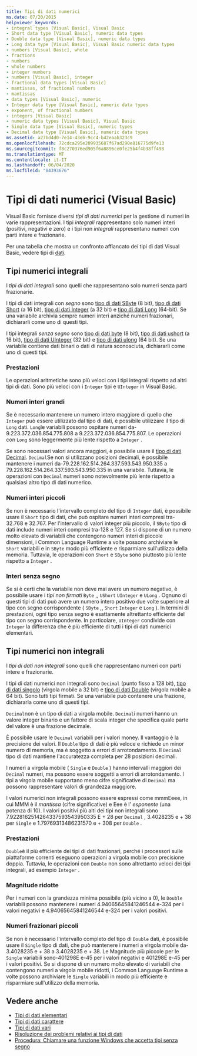 ```yaml
---
title: Tipi di dati numerici
ms.date: 07/20/2015
helpviewer_keywords:
- integral types [Visual Basic], Visual Basic
- Short data type [Visual Basic], numeric data types
- Double data type [Visual Basic], numeric data types
- Long data type [Visual Basic], Visual Basic numeric data types
- numbers [Visual Basic], whole
- fractions
- numbers
- whole numbers
- integer numbers
- numbers [Visual Basic], integer
- fractional data types [Visual Basic]
- mantissas, of fractional numbers
- mantissas
- data types [Visual Basic], numeric
- Integer data type [Visual Basic], numeric data types
- exponent, of fractional numbers
- integers [Visual Basic]
- numeric data types [Visual Basic], Visual Basic
- Single data type [Visual Basic], numeric types
- Decimal data type [Visual Basic], numeric data types
ms.assetid: a27bd4d0-7e14-43eb-9cc4-b42eaab323c9
ms.openlocfilehash: 72cdca295e209935687f67ad290e816775d9fe13
ms.sourcegitcommit: f8c270376ed905f6a8896ce0fe25b4f4b38ff498
ms.translationtype: MT
ms.contentlocale: it-IT
ms.lasthandoff: 06/04/2020
ms.locfileid: "84393676"
---
```

# <a name="numeric-data-types-visual-basic"></a>Tipi di dati numerici (Visual Basic)
Visual Basic fornisce diversi *tipi di dati numerici* per la gestione di numeri in varie rappresentazioni. I tipi *integrali* rappresentano solo numeri interi (positivi, negativi e zero) e i tipi non *integrali* rappresentano numeri con parti intere e frazionarie.  
  
 Per una tabella che mostra un confronto affiancato dei tipi di dati Visual Basic, vedere tipi di [dati](../../../language-reference/data-types/index.md).  
  
## <a name="integral-numeric-types"></a>Tipi numerici integrali  
 I *tipi di dati integrali* sono quelli che rappresentano solo numeri senza parti frazionarie.  
  
 I tipi di dati integrali con *segno* sono [tipo di dati SByte](../../../language-reference/data-types/sbyte-data-type.md) (8 bit), [tipo di dati Short](../../../language-reference/data-types/short-data-type.md) (a 16 bit), [tipo di dati Integer](../../../language-reference/data-types/integer-data-type.md) (a 32 bit) e [tipo di dati Long](../../../language-reference/data-types/long-data-type.md) (64-bit). Se una variabile archivia sempre numeri interi anziché numeri frazionari, dichiararli come uno di questi tipi.  
  
 I tipi integrali *senza segno* sono [tipo di dati byte](../../../language-reference/data-types/byte-data-type.md) (8 bit), [tipo di dati ushort](../../../language-reference/data-types/ushort-data-type.md) (a 16 bit), [tipo di dati UInteger](../../../language-reference/data-types/uinteger-data-type.md) (32 bit) e [tipo di dati ulong](../../../language-reference/data-types/ulong-data-type.md) (64 bit). Se una variabile contiene dati binari o dati di natura sconosciuta, dichiararli come uno di questi tipi.  
  
### <a name="performance"></a>Prestazioni  
 Le operazioni aritmetiche sono più veloci con i tipi integrali rispetto ad altri tipi di dati. Sono più veloci con i `Integer` tipi e `UInteger` in Visual Basic.  
  
### <a name="large-integers"></a>Numeri interi grandi  
 Se è necessario mantenere un numero intero maggiore di quello che `Integer` può essere utilizzato dal tipo di dati, è possibile utilizzare il tipo di `Long` dati. `Long`le variabili possono ospitare numeri da-9.223.372.036.854.775.808 a 9.223.372.036.854.775.807. Le operazioni con `Long` sono leggermente più lente rispetto a `Integer` .  
  
 Se sono necessari valori ancora maggiori, è possibile usare il [tipo di dati Decimal](../../../language-reference/data-types/decimal-data-type.md). `Decimal`Se non si utilizzano posizioni decimali, è possibile mantenere i numeri da-79.228.162.514.264.337.593.543.950.335 a 79.228.162.514.264.337.593.543.950.335 in una variabile. Tuttavia, le operazioni con `Decimal` numeri sono notevolmente più lente rispetto a qualsiasi altro tipo di dati numerico.  
  
### <a name="small-integers"></a>Numeri interi piccoli  
 Se non è necessario l'intervallo completo del tipo di `Integer` dati, è possibile usare il `Short` tipo di dati, che può ospitare numeri interi compresi tra-32.768 e 32.767. Per l'intervallo di valori integer più piccolo, il `SByte` tipo di dati include numeri interi compresi tra-128 e 127. Se si dispone di un numero molto elevato di variabili che contengono numeri interi di piccole dimensioni, i Common Language Runtime a volte possono archiviare le `Short` variabili e in `SByte` modo più efficiente e risparmiare sull'utilizzo della memoria. Tuttavia, le operazioni con `Short` e `SByte` sono piuttosto più lente rispetto a `Integer` .  
  
### <a name="unsigned-integers"></a>Interi senza segno  
 Se si è certi che la variabile non deve mai avere un numero negativo, è possibile usare i *tipi non firmati* `Byte` ,, `UShort` `UInteger` e `ULong` . Ognuno di questi tipi di dati può avere un numero intero positivo due volte superiore al tipo con segno corrispondente ( `SByte` ,, `Short` `Integer` e `Long` ). In termini di prestazioni, ogni tipo senza segno è esattamente altrettanto efficiente del tipo con segno corrispondente. In particolare, `UInteger` condivide con `Integer` la differenza che è più efficiente di tutti i tipi di dati numerici elementari.  
  
## <a name="nonintegral-numeric-types"></a>Tipi numerici non integrali  
 I *tipi di dati non integrali* sono quelli che rappresentano numeri con parti intere e frazionarie.  
  
 I tipi di dati numerici non integrali sono `Decimal` (punto fisso a 128 bit), [tipo di dati singolo](../../../language-reference/data-types/single-data-type.md) (virgola mobile a 32 bit) e [tipo di dati Double](../../../language-reference/data-types/double-data-type.md) (virgola mobile a 64 bit). Sono tutti tipi firmati. Se una variabile può contenere una frazione, dichiararla come uno di questi tipi.  
  
 `Decimal`non è un tipo di dati a virgola mobile. `Decimal`i numeri hanno un valore integer binario e un fattore di scala integer che specifica quale parte del valore è una frazione decimale.  
  
 È possibile usare le `Decimal` variabili per i valori money. Il vantaggio è la precisione dei valori. Il `Double` tipo di dati è più veloce e richiede un minor numero di memoria, ma è soggetto a errori di arrotondamento. Il `Decimal` tipo di dati mantiene l'accuratezza completa per 28 posizioni decimali.  
  
 I numeri a virgola mobile ( `Single` e `Double` ) hanno intervalli maggiori dei `Decimal` numeri, ma possono essere soggetti a errori di arrotondamento. I tipi a virgola mobile supportano meno cifre significative di `Decimal` ma possono rappresentare valori di grandezza maggiore.  
  
 I valori numerici non integrali possono essere espressi come mmmEeee, in cui MMM è il *mantissa* (cifre significative) e Eee è l' *esponente* (una potenza di 10). I valori positivi più alti dei tipi non integrali sono 7.9228162514264337593543950335 E + 28 per `Decimal` , 3.4028235 e + 38 per `Single` e 1.79769313486231570 e + 308 per `Double` .  
  
### <a name="performance"></a>Prestazioni  
 `Double`è il più efficiente dei tipi di dati frazionari, perché i processori sulle piattaforme correnti eseguono operazioni a virgola mobile con precisione doppia. Tuttavia, le operazioni con `Double` non sono altrettanto veloci dei tipi integrali, ad esempio `Integer` .  
  
### <a name="small-magnitudes"></a>Magnitude ridotte  
 Per i numeri con la grandezza minima possibile (più vicino a 0), le `Double` variabili possono mantenere i numeri 4.94065645841246544 e-324 per i valori negativi e 4.94065645841246544 e-324 per i valori positivi.  
  
### <a name="small-fractional-numbers"></a>Numeri frazionari piccoli  
 Se non è necessario l'intervallo completo del tipo di `Double` dati, è possibile usare il `Single` tipo di dati, che può mantenere i numeri a virgola mobile da-3.4028235 e + 38 a 3.4028235 e + 38. Le Magnitude più piccole per le `Single` variabili sono-401298E e-45 per i valori negativi e 401298E e-45 per i valori positivi. Se si dispone di un numero molto elevato di variabili che contengono numeri a virgola mobile ridotti, i Common Language Runtime a volte possono archiviare le `Single` variabili in modo più efficiente e risparmiare sull'utilizzo della memoria.  
  
## <a name="see-also"></a>Vedere anche

- [Tipi di dati elementari](elementary-data-types.md)
- [Tipi di dati carattere](character-data-types.md)
- [Tipi di dati vari](miscellaneous-data-types.md)
- [Risoluzione dei problemi relativi ai tipi di dati](troubleshooting-data-types.md)
- [Procedura: Chiamare una funzione Windows che accetta tipi senza segno](../../com-interop/how-to-call-a-windows-function-that-takes-unsigned-types.md)
